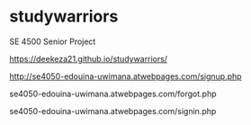 # studywarriors
SE 4500 Senior Project


https://deekeza21.github.io/studywarriors/

http://se4050-edouina-uwimana.atwebpages.com/signup.php

se4050-edouina-uwimana.atwebpages.com/forgot.php

se4050-edouina-uwimana.atwebpages.com/signin.php
